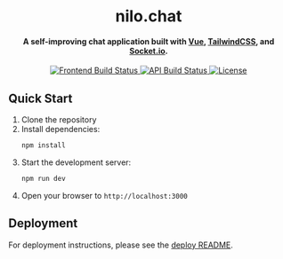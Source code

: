 <h1 align="center">
  nilo.chat
  <br>
</h1>

<h4 align="center">A self-improving chat application built with <a href="https://vuejs.org/" target="_blank">Vue</a>, <a href="https://tailwindcss.com/" target="_blank">TailwindCSS</a>, and <a href="https://socket.io/" target="_blank">Socket.io</a>.</h4>

<p align="center">
  <a href="https://github.com/super3/nilo.chat/actions/workflows/deploy-front.yml">
    <img src="https://img.shields.io/github/actions/workflow/status/super3/nilo.chat/deploy-front.yml?label=frontend"
         alt="Frontend Build Status">
  </a>
  <a href="https://github.com/super3/nilo.chat/actions/workflows/deploy-api.yml">
    <img src="https://img.shields.io/github/actions/workflow/status/super3/nilo.chat/deploy-api.yml?label=api"
         alt="API Build Status">
  </a>
  <a href="https://github.com/super3/nilo.chat/blob/main/LICENSE">
    <img src="https://img.shields.io/badge/license-MIT-blue.svg?label=license"
         alt="License">
  </a>
</p>

## Quick Start

1. Clone the repository
2. Install dependencies:
   ```bash
   npm install
   ```
3. Start the development server:
   ```bash
   npm run dev
   ```
4. Open your browser to `http://localhost:3000`

## Deployment

For deployment instructions, please see the [deploy README](/deploy/README.md).